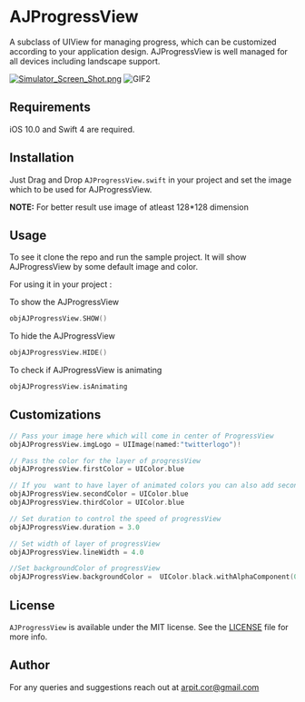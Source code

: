 # AJProgressView
A subclass of UIView for managing progress, which can be customized according to your application design.
AJProgressView is well managed for all devices including landscape support.


[![Simulator_Screen_Shot.png](https://s26.postimg.org/oz4sgc989/Simulator_Screen_Shot.png)](https://postimg.org/image/pbw6mirhx/)   ![GIF2](https://media.giphy.com/media/xT9Igu5ycjy9WDZd16/giphy.gif)

## Requirements
iOS 10.0 and Swift 4 are required. 

## Installation
Just Drag and Drop `AJProgressView.swift` in your project and set the image which to be used for AJProgressView.

**NOTE:** For better result use image of atleast 128*128 dimension

## Usage
To see it clone the repo and run the sample project. It will show AJProgressView by some default image and color.

For using it in your project :

To show the AJProgressView
```swift
objAJProgressView.SHOW()
```
To hide the AJProgressView
```swift
objAJProgressView.HIDE()
```
To check if AJProgressView is animating
```swift
objAJProgressView.isAnimating
```

## Customizations

```swift
// Pass your image here which will come in center of ProgressView
objAJProgressView.imgLogo = UIImage(named:"twitterlogo")!

// Pass the color for the layer of progressView
objAJProgressView.firstColor = UIColor.blue

// If you  want to have layer of animated colors you can also add second and third color
objAJProgressView.secondColor = UIColor.blue
objAJProgressView.thirdColor = UIColor.blue

// Set duration to control the speed of progressView
objAJProgressView.duration = 3.0

// Set width of layer of progressView
objAJProgressView.lineWidth = 4.0

//Set backgroundColor of progressView
objAJProgressView.backgroundColor =  UIColor.black.withAlphaComponent(0.2)
```

## License

`AJProgressView` is available under the MIT license. See the [LICENSE](LICENSE) file for more info.

## Author
For any queries and suggestions reach out at arpit.cor@gmail.com
